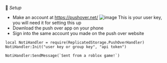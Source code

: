 📄 *Setup*
* Make an account at https://pushover.net/
![image](https://github.com/user-attachments/assets/6013197b-23cd-4ff0-b6f6-38a7472830e2)
This is your user key, you will need it for setting this up
* Download the push over app on your phone
* Sign into the same account you made on the push over website
```
local NotiHandler = require(ReplicatedStorage.PushOverHandler)
NotiHandler:Init("user key or group key", "api token")

NotiHandler:SendMessage(`Sent from a roblox game!`)
```
